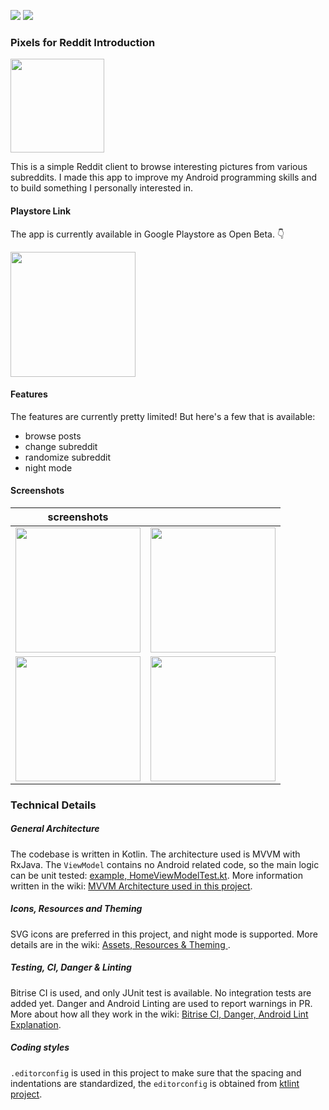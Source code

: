 [![](https://img.shields.io/badge/Kotlin-1.2.71-blue.svg)](https://kotlinlang.org) [![](https://app.bitrise.io/app/41a292091e9fb0ad.svg?token=Zdc9-YXqjcj5P5HEqTPU1Q)](https://app.bitrise.io/app/41a292091e9fb0ad)

### Pixels for Reddit Introduction
<img src="https://user-images.githubusercontent.com/1988156/50760475-4ce08180-12ab-11e9-87ec-d9bb7fb512cb.png" width="150px"/>

This is a simple Reddit client to browse interesting pictures from various subreddits. I made this app to improve my Android programming skills and to build something I personally interested in.

#### Playstore Link
The app is currently available in Google Playstore as Open Beta. :point_down: 

[<img src="https://play.google.com/intl/en_us/badges/images/generic/en_badge_web_generic.png" width="200px"/>](https://play.google.com/store/apps/details?id=beepbeep.pixelsforredditx&utm_source=github)

#### Features
The features are currently pretty limited! But here's a few that is available:
- browse posts
- change subreddit
- randomize subreddit
- night mode


#### Screenshots
| screenshots | |
| - | - |
| <img src="https://user-images.githubusercontent.com/1988156/50760058-0b9ba200-12aa-11e9-99f5-8c88c7418d2f.png" width="200px" /> | <img src="https://user-images.githubusercontent.com/1988156/50760059-0b9ba200-12aa-11e9-9917-71c25d9e0fbd.png" width="200px" /> |
| <img src="https://user-images.githubusercontent.com/1988156/50760060-0c343880-12aa-11e9-899d-d0d2af262693.png" width="200px" /> | <img src="https://user-images.githubusercontent.com/1988156/50760061-0c343880-12aa-11e9-8c20-fc0436998bc7.png" width="200px" /> |


### Technical Details
##### General Architecture 
The codebase is written in Kotlin. The architecture used is MVVM with RxJava. The `ViewModel` contains no Android related code, so the main logic can be unit tested: [example, HomeViewModelTest.kt](https://github.com/worker8/Pixels/blob/b34b0a5fdf6e5e63f9298ccea51f08afaef792ca/app/src/test/java/beepbeep/pixelsforreddit/home/HomeViewModelTest.kt). More information written in the wiki: [MVVM Architecture used in this project](https://github.com/worker8/Pixels/wiki/MVVM-Architecture-used-in-this-project).
 
##### Icons, Resources and Theming
SVG icons are preferred in this project, and night mode is supported. More details are in the wiki: [Assets, Resources & Theming
](https://github.com/worker8/Pixels/wiki/Assets,-Resources-&-Theming).

##### Testing, CI, Danger & Linting
Bitrise CI is used, and only JUnit test is available. No integration tests are added yet. Danger and Android Linting are used to report warnings in PR. More about how all they work in the wiki: [Bitrise CI, Danger, Android Lint Explanation](https://github.com/worker8/Pixels/wiki/Bitrise-CI,-Danger,-Android-Lint-Explanation).

##### Coding styles
`.editorconfig` is used in this project to make sure that the spacing and indentations are standardized, the `editorconfig` is obtained from [ktlint project](https://github.com/shyiko/ktlint/blob/master/.editorconfig). 

